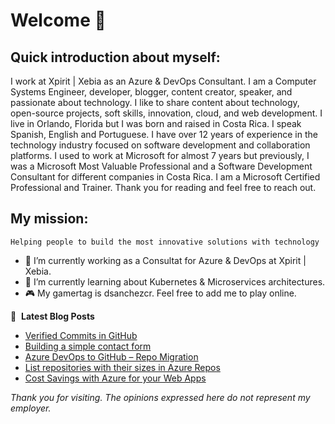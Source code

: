 # Welcome 👋

## Quick introduction about myself:

I work at Xpirit | Xebia as an Azure & DevOps Consultant. I am a Computer Systems Engineer, developer, blogger, content creator, speaker, and passionate about technology. I like to share content about technology, open-source projects, soft skills, innovation, cloud, and web development. I live in Orlando, Florida but I was born and raised in Costa Rica. I speak Spanish, English and Portuguese. I have over 12 years of experience in the technology industry focused on software development and collaboration platforms. I used to work at Microsoft for almost 7 years but previously, I was a Microsoft Most Valuable Professional and a Software Development Consultant for different companies in Costa Rica. I am a Microsoft Certified Professional and Trainer. Thank you for reading and feel free to reach out.

## My mission:
```Helping people to build the most innovative solutions with technology```

- 🔭 I’m currently working as a Consultat for Azure & DevOps at Xpirit | Xebia.
- 🌱 I’m currently learning about Kubernetes & Microservices architectures.
- 🎮 My gamertag is dsanchezcr. Feel free to add me to play online.

📕 &nbsp;**Latest Blog Posts**
<!-- BLOG-POST-LIST:START -->
- [Verified Commits in GitHub](https://dsanchezcr.com/blog/verified-commits-in-github)
- [Building a simple contact form](https://dsanchezcr.com/blog/building-a-contact-form-with-azure)
- [Azure DevOps to GitHub – Repo Migration](https://dsanchezcr.com/blog/azure-devops-to-github-repo-migration)
- [List repositories with their sizes in Azure Repos](https://dsanchezcr.com/blog/list-azure-repos-with-sizes)
- [Cost Savings with Azure for your Web Apps](https://dsanchezcr.com/blog/cost-savings-with-azure)
<!-- BLOG-POST-LIST:END -->

*Thank you for visiting. The opinions expressed here do not represent my employer.*
